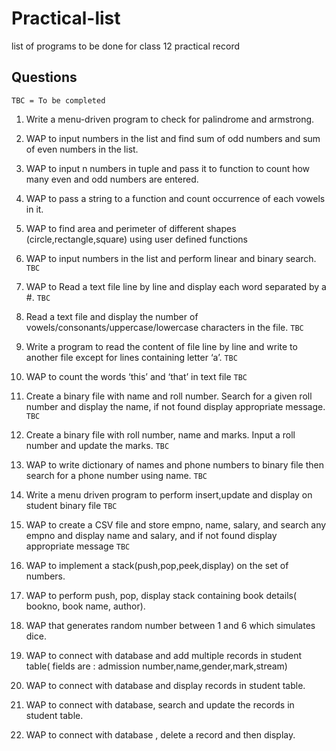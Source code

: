# Practical-list
list of programs to be done for class 12 practical record

## Questions
`TBC = To be completed`

1. Write a menu-driven program to check for palindrome and armstrong. 
2. WAP to input numbers in the list and find sum of odd numbers and sum of even
numbers in the list.
3. WAP to input n numbers in tuple and pass it to function to count how many even
and odd numbers are entered.
4. WAP to pass a string to a function and count occurrence of each vowels in it.
5. WAP to find area and perimeter of different shapes (circle,rectangle,square) using
user defined functions
6. WAP to input numbers in the list and perform linear and binary search. `TBC`
7. WAP to Read a text file line by line and display each word separated by a #. `TBC`
8. Read a text file and display the number of vowels/consonants/uppercase/lowercase
characters in the file. `TBC`
9. Write a program to read the content of file line by line and write to another file
except for lines containing letter ‘a’. `TBC`
10. WAP to count the words ‘this’ and ‘that’ in text file `TBC`
11. Create a binary file with name and roll number. Search for a given roll number and
display the name, if not found display appropriate message. `TBC`
12. Create a binary file with roll number, name and marks. Input a roll number and
update the marks. `TBC`
13. WAP to write dictionary of names and phone numbers to binary file then search for
a phone number using name. `TBC`
14. Write a menu driven program to perform insert,update and display on student
binary file `TBC`
15. WAP to create a CSV file and store empno, name, salary, and search any empno
and display name and salary, and if not found display appropriate message `TBC`
16. WAP to implement a stack(push,pop,peek,display) on the set of numbers.
17. WAP to perform push, pop, display stack containing book details( bookno, book
name, author).
18. WAP that generates random number between 1 and 6 which simulates dice.
19. WAP to connect with database and add multiple records in student table( fields are
: admission number,name,gender,mark,stream)
20. WAP to connect with database and display records in student table.
21. WAP to connect with database, search and update the records in student table.

22. WAP to connect with database , delete a record and then display.
